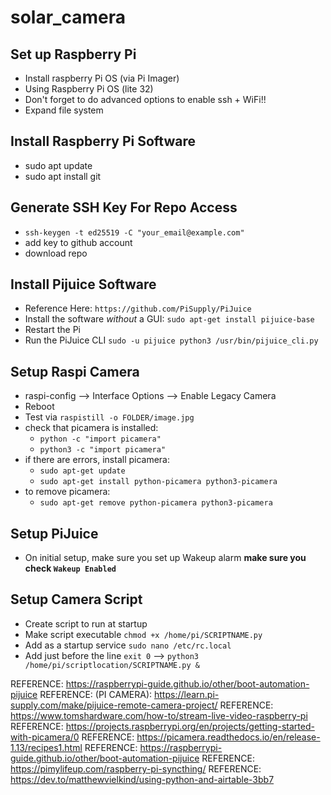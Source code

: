 # solar_camera

## Set up Raspberry Pi
* Install raspberry Pi OS (via Pi Imager)
* Using Raspberry Pi OS (lite 32)
* Don't forget to do advanced options to enable ssh + WiFi!!
* Expand file system

## Install Raspberry Pi Software
* sudo apt update
* sudo apt install git

## Generate SSH Key For Repo Access

* `ssh-keygen -t ed25519 -C "your_email@example.com"`
* add key to github account
* download repo

## Install Pijuice Software

* Reference Here: `https://github.com/PiSupply/PiJuice`
* Install the software *without* a GUI: `sudo apt-get install pijuice-base`
* Restart the Pi
* Run the PiJuice CLI `sudo -u pijuice python3 /usr/bin/pijuice_cli.py`

## Setup Raspi Camera

* raspi-config --> Interface Options --> Enable Legacy Camera
* Reboot
* Test via `raspistill -o FOLDER/image.jpg`
* check that picamera is installed:
    - `python -c "import picamera"`
    - `python3 -c "import picamera"`
* if there are errors, install picamera:
    - `sudo apt-get update`
    - `sudo apt-get install python-picamera python3-picamera`
* to remove picamera:
    - `sudo apt-get remove python-picamera python3-picamera`

## Setup PiJuice
* On initial setup, make sure you set up Wakeup alarm **make sure you check `Wakeup Enabled`**

## Setup Camera Script
* Create script to run at startup
* Make script executable `chmod +x /home/pi/SCRIPTNAME.py`
* Add as a startup service `sudo nano /etc/rc.local`
* Add just before the line `exit 0` --> `python3 /home/pi/scriptlocation/SCRIPTNAME.py &`


REFERENCE: https://raspberrypi-guide.github.io/other/boot-automation-pijuice
REFERENCE: (PI CAMERA): https://learn.pi-supply.com/make/pijuice-remote-camera-project/
REFERENCE: https://www.tomshardware.com/how-to/stream-live-video-raspberry-pi
REFERENCE: https://projects.raspberrypi.org/en/projects/getting-started-with-picamera/0
REFERENCE: https://picamera.readthedocs.io/en/release-1.13/recipes1.html
REFERENCE: https://raspberrypi-guide.github.io/other/boot-automation-pijuice
REFERENCE: https://pimylifeup.com/raspberry-pi-syncthing/
REFERENCE: https://dev.to/matthewvielkind/using-python-and-airtable-3bb7
